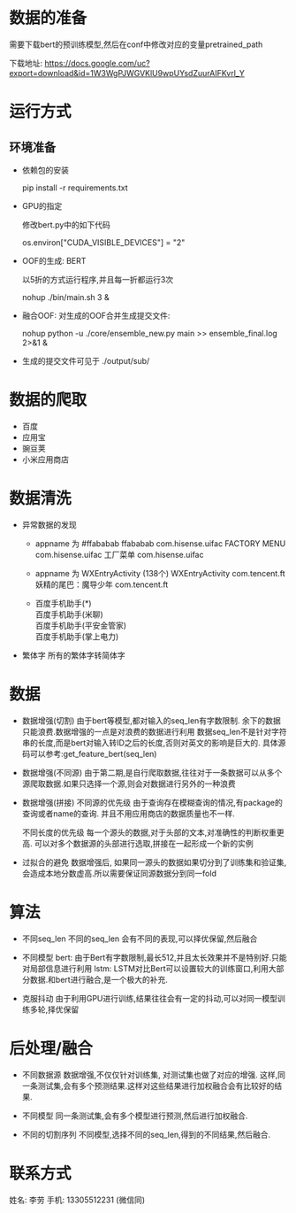 
# 数据的准备
需要下载bert的预训练模型,然后在conf中修改对应的变量pretrained_path

下载地址: https://docs.google.com/uc?export=download&id=1W3WgPJWGVKlU9wpUYsdZuurAIFKvrl_Y


# 运行方式
## 环境准备
*  依赖包的安装
    
    pip install -r requirements.txt
   
*   GPU的指定
    
    修改bert.py中的如下代码
    
    os.environ["CUDA_VISIBLE_DEVICES"] = "2"
   
*  OOF的生成: BERT
    
    以5折的方式运行程序,并且每一折都运行3次
    
    nohup ./bin/main.sh 3 &
    

*  融合OOF: 对生成的OOF合并生成提交文件:
    
    nohup python -u ./core/ensemble_new.py  main  >> ensemble_final.log 2>&1 &
    
*  生成的提交文件可见于 ./output/sub/
    

# 数据的爬取
* 百度
* 应用宝
* 豌豆荚
* 小米应用商店

# 数据清洗
- 异常数据的发现

    -  appname 为 #ffababab
        ffababab	    com.hisense.uifac
        FACTORY MENU	com.hisense.uifac
        工厂菜单	        com.hisense.uifac
    
    - appname 为 WXEntryActivity (138个)
        WXEntryActivity	    com.tencent.ft
        妖精的尾巴：魔导少年	com.tencent.ft
        
    - 百度手机助手(*)  
        百度手机助手(米聊)     
        百度手机助手(平安金管家)   
        百度手机助手(掌上电力)  



- 繁体字
    所有的繁体字转简体字


# 数据
- 数据增强(切割)
    由于bert等模型,都对输入的seq_len有字数限制. 余下的数据只能浪费.数据增强的一点是对浪费的数据进行利用
    数据seq_len不是针对字符串的长度,而是bert对输入转ID之后的长度,否则对英文的影响是巨大的. 
    具体源码可以参考:get_feature_bert(seq_len)

- 数据增强(不同源)
    由于第二期,是自行爬取数据,往往对于一条数据可以从多个源爬取数据.如果只选择一个源,则会对数据进行另外的一种浪费

- 数据增强(拼接)
    不同源的优先级
        由于查询存在模糊查询的情况,有package的查询或者name的查询. 并且不用应用商店的数据质量也不一样.
    
    不同长度的优先级
        每一个源头的数据,对于头部的文本,对准确性的判断权重更高. 可以对多个数据源的头部进行选取,拼接在一起形成一个新的实例
    
- 过拟合的避免
    数据增强后, 如果同一源头的数据如果切分到了训练集和验证集,会造成本地分数虚高.所以需要保证同源数据分到同一fold


# 算法
- 不同seq_len
    不同的seq_len 会有不同的表现,可以择优保留,然后融合

- 不同模型
    bert: 由于Bert有字数限制,最长512,并且太长效果并不是特别好.只能对局部信息进行利用
    lstm: LSTM对比Bert可以设置较大的训练窗口,利用大部分数据.和bert进行融合,是一个极大的补充.

- 克服抖动
    由于利用GPU进行训练,结果往往会有一定的抖动,可以对同一模型训练多轮,择优保留


# 后处理/融合
- 不同数据源
    数据增强,不仅仅针对训练集, 对测试集也做了对应的增强. 这样,同一条测试集,会有多个预测结果.这样对这些结果进行加权融合会有比较好的结果.
    

- 不同模型
    同一条测试集,会有多个模型进行预测,然后进行加权融合.

- 不同的切割序列
    不同模型,选择不同的seq_len,得到的不同结果,然后融合.
    
# 联系方式
姓名: 李劳
手机: 13305512231 (微信同)
